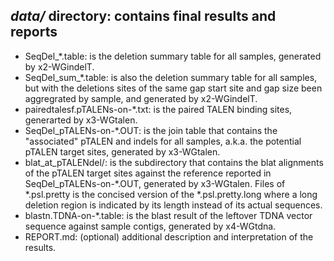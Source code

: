 ## *data/* directory: contains final results and reports
* SeqDel_\*.table: is the deletion summary table for all samples, generated by x2-WGindelT. 
* SeqDel_sum_\*.table: is also the deletion summary table for all samples, but with the deletions sites of the same gap start site and gap size been aggregrated by sample, and generated by x2-WGindelT.
* pairedtalesf.pTALENs-on-\*.txt: is the paired TALEN binding sites, generarted by x3-WGtalen.
* SeqDel_pTALENs-on-\*.OUT: is the join table that contains the "associated" pTALEN and indels for all samples, a.k.a. the potential pTALEN target sites, generated by x3-WGtalen.
* blat_at_pTALENdel/: is the subdirectory that contains the blat alignments of the pTALEN target sites against the reference reported in SeqDel_pTALENs-on-\*.OUT, generated by x3-WGtalen. Files of \*.psl.pretty is the concised version of the \*.psl.pretty.long where a long deletion region is indicated by its length instead of its actual sequences. 
* blastn.TDNA-on-\*.table: is the blast result of the leftover TDNA vector sequence against sample contigs, generated by x4-WGtdna.
* REPORT.md: (optional) additional description and interpretation of the results. 
